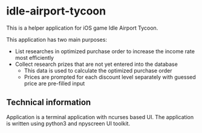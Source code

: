 # idle-airport-tycoon

This is a helper application for iOS game Idle Airport Tycoon.

This application has two main purposes:
- List researches in optimized purchase order to increase the income rate most efficiently
- Collect research prizes that are not yet entered into the database
  - This data is used to calculate the optimized purchase order
  - Prices are prompted for each discount level separately with guessed price are pre-filled input

## Technical information

Application is a terminal application with ncurses based UI. The application is written using python3 and npyscreen UI toolkit.

